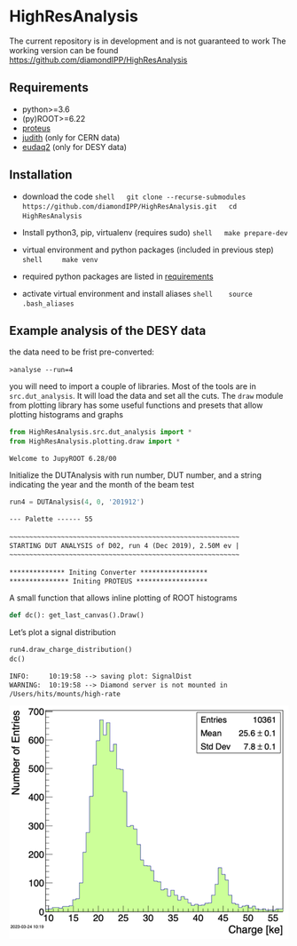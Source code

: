 HighResAnalysis
================

<!-- WARNING: THIS FILE WAS AUTOGENERATED! DO NOT EDIT! -->

The current repository is in development and is not guaranteed to work
The working version can be found
https://github.com/diamondIPP/HighResAnalysis

## Requirements

- python\>=3.6
- (py)ROOT\>=6.22
- [proteus](https://github.com/diamondIPP/proteus)
- [judith](https://github.com/diamondIPP/judith) (only for CERN data)
- [eudaq2](https://github.com/diamondIPP/eudaq-2) (only for DESY data)

## Installation

- download the code
  `shell   git clone --recurse-submodules https://github.com/diamondIPP/HighResAnalysis.git   cd HighResAnalysis`

- Install python3, pip, virtualenv (requires sudo)
  `shell   make prepare-dev`

- virtual environment and python packages (included in previous step)
  `shell     make venv`

- required python packages are listed in
  [requirements](requirements.txt)

- activate virtual environment and install aliases
  `shell    source .bash_aliases`

## Example analysis of the DESY data

the data need to be frist pre-converted:

`>analyse --run=4`

you will need to import a couple of libraries. Most of the tools are in
`src.dut_analysis`. It will load the data and set all the cuts. The
`draw` module from plotting library has some useful functions and
presets that allow plotting histograms and graphs

``` python
from HighResAnalysis.src.dut_analysis import *
from HighResAnalysis.plotting.draw import *
```

    Welcome to JupyROOT 6.28/00

Initialize the DUTAnalysis with run number, DUT number, and a string
indicating the year and the month of the beam test

``` python
run4 = DUTAnalysis(4, 0, '201912')
```

    --- Palette ------ 55

    ~~~~~~~~~~~~~~~~~~~~~~~~~~~~~~~~~~~~~~~~~~~~~~~~~~~~~~~~~~
    STARTING DUT ANALYSIS of D02, run 4 (Dec 2019), 2.50M ev |
    ~~~~~~~~~~~~~~~~~~~~~~~~~~~~~~~~~~~~~~~~~~~~~~~~~~~~~~~~~~

    ************** Initing Converter *****************
    *************** Initing PROTEUS ******************

A small function that allows inline plotting of ROOT histograms

``` python
def dc(): get_last_canvas().Draw()
```

Let’s plot a signal distribution

``` python
run4.draw_charge_distribution()
dc()
```

    INFO:     10:19:58 --> saving plot: SignalDist
    WARNING:  10:19:58 --> Diamond server is not mounted in /Users/hits/mounts/high-rate

![](index_files/figure-commonmark/cell-5-output-2.png)
